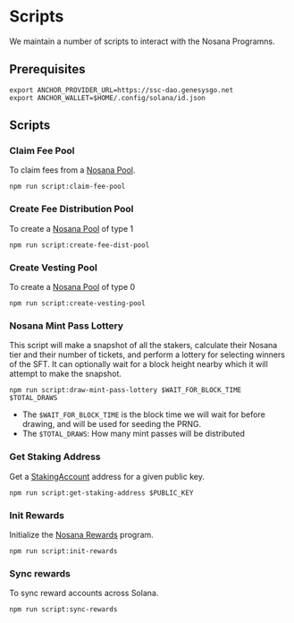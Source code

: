 # Scripts

We maintain a number of scripts to interact with the Nosana Programns.

## Prerequisites

```shell
export ANCHOR_PROVIDER_URL=https://ssc-dao.genesysgo.net
export ANCHOR_WALLET=$HOME/.config/solana/id.json
```

## Scripts

### Claim Fee Pool

To claim fees from a [Nosana Pool](https://docs.nosana.io/programs/pools.html).

```shell
npm run script:claim-fee-pool
```

### Create Fee Distribution Pool

To create a [Nosana Pool](https://docs.nosana.io/programs/pools.html) of type 1

```shell
npm run script:create-fee-dist-pool
```

### Create Vesting Pool

To create a [Nosana Pool](https://docs.nosana.io/programs/pools.html) of type 0

```shell
npm run script:create-vesting-pool
```

### Nosana Mint Pass Lottery

This script will make a snapshot of all the stakers, calculate their
Nosana tier and their number of tickets, and perform a lottery for
selecting winners of the SFT. It can optionally wait for a block
height nearby which it will attempt to make the snapshot.

```shell
npm run script:draw-mint-pass-lottery $WAIT_FOR_BLOCK_TIME $TOTAL_DRAWS
```

- The `$WAIT_FOR_BLOCK_TIME` is the block time we will wait for before
drawing, and will be used for seeding the PRNG.
- The `$TOTAL_DRAWS`: How many mint passes will be distributed

### Get Staking Address

Get a [StakingAccount](https://docs.nosana.io/programs/staking.html#stake-account) address for a given public key.

```shell
npm run script:get-staking-address $PUBLIC_KEY
```

### Init Rewards

Initialize the [Nosana Rewards](https://docs.nosana.io/programs/rewards.html) program.

```shell
npm run script:init-rewards
```

### Sync rewards

To sync reward accounts across Solana.

```shell
npm run script:sync-rewards
```
